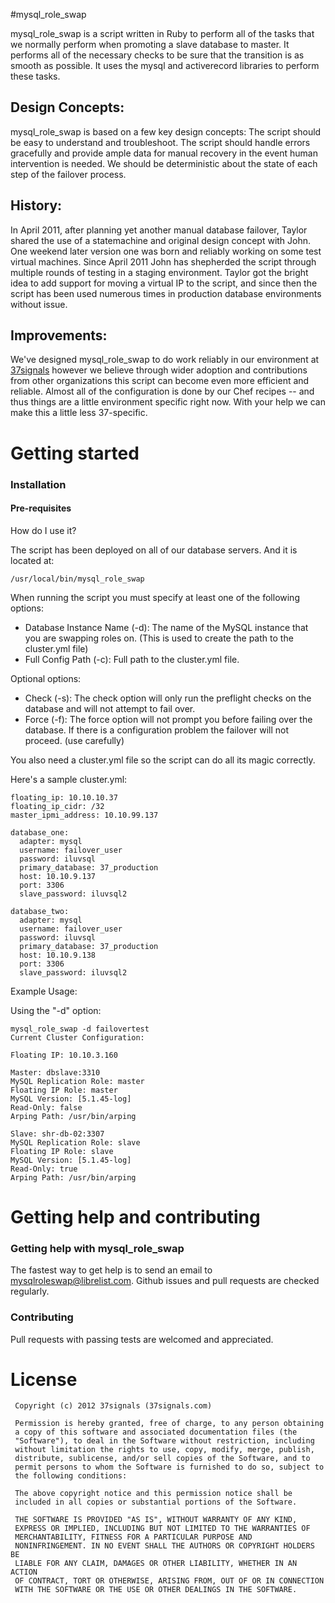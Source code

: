 #mysql\_role\_swap


mysql_role_swap is a script written in Ruby to perform all of the tasks that we normally perform when promoting a slave database to master. It performs all of the necessary checks to be sure that the transition is as smooth as possible. It uses the mysql and activerecord libraries to perform these tasks.

## Design Concepts:
mysql_role_swap is based on a few key design concepts: The script should be easy to understand and troubleshoot. The script should handle errors gracefully and provide ample data for manual recovery in the event human intervention is needed. We should be deterministic about the state of each step of the failover process.

## History:
In April 2011, after planning yet another manual database failover, Taylor shared the use of a statemachine and original design concept with John. One weekend later version one was born and reliably working on some test virtual machines. Since April 2011 John has shepherded the script through multiple rounds of testing in a staging environment. Taylor got the bright idea to add support for moving a virtual IP to the script, and since then the script has been used numerous times in production database environments without issue.

## Improvements:
We've designed mysql_role_swap to do work reliably in our environment at [37signals](http://37signals.com) however we believe through wider adoption and contributions from other organizations this script can become even more efficient and reliable. Almost all of the configuration is done by our Chef recipes -- and thus things are a little environment specific right now. With your help we can make this a little less 37-specific.

# Getting started
### Installation
#### Pre-requisites

How do I use it?

The script has been deployed on all of our database servers. And it is located at:

    /usr/local/bin/mysql_role_swap

When running the script you must specify at least one of the following options:

* Database Instance Name (-d): The name of the MySQL instance that you are swapping roles on. (This is used to create the path to the cluster.yml file)
* Full Config Path (-c): Full path to the cluster.yml file.

Optional options:
* Check (-s): The check option will only run the preflight checks on the database and will not attempt to fail over.
* Force (-f): The force option will not prompt you before failing over the database. If there is a configuration problem the failover will not proceed. (use carefully)


You also need a cluster.yml file so the script can do all its magic correctly.

Here's a sample cluster.yml:

    floating_ip: 10.10.10.37
    floating_ip_cidr: /32
    master_ipmi_address: 10.10.99.137

    database_one:
      adapter: mysql
      username: failover_user
      password: iluvsql
      primary_database: 37_production
      host: 10.10.9.137
      port: 3306
      slave_password: iluvsql2

    database_two:
      adapter: mysql
      username: failover_user
      password: iluvsql
      primary_database: 37_production
      host: 10.10.9.138
      port: 3306
      slave_password: iluvsql2

Example Usage:

Using the "-d" option:

    mysql_role_swap -d failovertest
    Current Cluster Configuration:

    Floating IP: 10.10.3.160

    Master: dbslave:3310
    MySQL Replication Role: master
    Floating IP Role: master
    MySQL Version: [5.1.45-log]
    Read-Only: false
    Arping Path: /usr/bin/arping

    Slave: shr-db-02:3307
    MySQL Replication Role: slave
    Floating IP Role: slave
    MySQL Version: [5.1.45-log]
    Read-Only: true
    Arping Path: /usr/bin/arping


# Getting help and contributing

### Getting help with mysql_role_swap
The fastest way to get help is to send an email to mysqlroleswap@librelist.com. 
Github issues and pull requests are checked regularly.

### Contributing
Pull requests with passing tests are welcomed and appreciated.

# License

     Copyright (c) 2012 37signals (37signals.com)

     Permission is hereby granted, free of charge, to any person obtaining
     a copy of this software and associated documentation files (the
     "Software"), to deal in the Software without restriction, including
     without limitation the rights to use, copy, modify, merge, publish,
     distribute, sublicense, and/or sell copies of the Software, and to
     permit persons to whom the Software is furnished to do so, subject to
     the following conditions:

     The above copyright notice and this permission notice shall be
     included in all copies or substantial portions of the Software.

     THE SOFTWARE IS PROVIDED "AS IS", WITHOUT WARRANTY OF ANY KIND,
     EXPRESS OR IMPLIED, INCLUDING BUT NOT LIMITED TO THE WARRANTIES OF
     MERCHANTABILITY, FITNESS FOR A PARTICULAR PURPOSE AND
     NONINFRINGEMENT. IN NO EVENT SHALL THE AUTHORS OR COPYRIGHT HOLDERS BE
     LIABLE FOR ANY CLAIM, DAMAGES OR OTHER LIABILITY, WHETHER IN AN ACTION
     OF CONTRACT, TORT OR OTHERWISE, ARISING FROM, OUT OF OR IN CONNECTION
     WITH THE SOFTWARE OR THE USE OR OTHER DEALINGS IN THE SOFTWARE.
